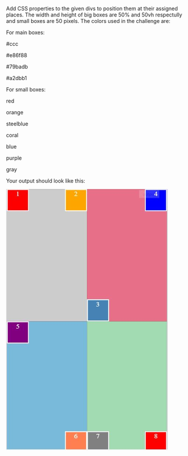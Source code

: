 Add CSS properties to the given divs to position them at their assigned places. The width and height of big boxes are 50% and 50vh respectully and small boxes are 50 pixels. The colors used in the challenge are:

For main boxes:

#ccc

#e86f88

#79badb

#a2dbb1

For small boxes:

red

orange

steelblue

coral

blue

purple

gray

Your output should look like this:

![position](position1.JPG)
